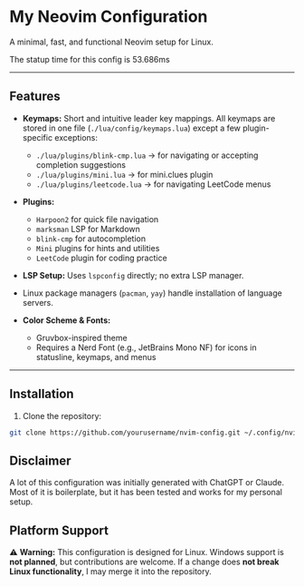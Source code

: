 # My Neovim Configuration

A minimal, fast, and functional Neovim setup for Linux.

The statup time for this config is 53.686ms

---

## Features

- **Keymaps:** Short and intuitive leader key mappings. All keymaps are stored in one file (`./lua/config/keymaps.lua`) except a few plugin-specific exceptions:
  - `./lua/plugins/blink-cmp.lua` → for navigating or accepting completion suggestions
  - `./lua/plugins/mini.lua` → for mini.clues plugin
  - `./lua/plugins/leetcode.lua` → for navigating LeetCode menus

- **Plugins:**
  - `Harpoon2` for quick file navigation
  - `marksman` LSP for Markdown
  - `blink-cmp` for autocompletion
  - `Mini` plugins for hints and utilities
  - `LeetCode` plugin for coding practice

- **LSP Setup:** Uses `lspconfig` directly; no extra LSP manager.
- Linux package managers (`pacman`, `yay`) handle installation of language servers.

- **Color Scheme & Fonts:**
  - Gruvbox-inspired theme
  - Requires a Nerd Font (e.g., JetBrains Mono NF) for icons in statusline, keymaps, and menus

---

## Installation

1. Clone the repository:

```bash
git clone https://github.com/yourusername/nvim-config.git ~/.config/nvim
```

## Disclaimer

A lot of this configuration was initially generated with ChatGPT or Claude.
Most of it is boilerplate, but it has been tested and works for my personal setup.

## Platform Support

⚠️ **Warning:** This configuration is designed for Linux.
Windows support is **not planned**, but contributions are welcome.
If a change does **not break Linux functionality**, I may merge it into the repository.

